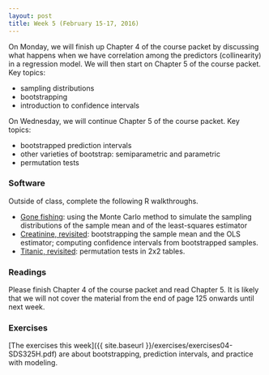 ```yaml
---
layout: post
title: Week 5 (February 15-17, 2016)
---
```


On Monday, we will finish up Chapter 4 of the course packet by discussing what happens when we have correlation among the predictors (collinearity) in a regression model.  We will then start on Chapter 5 of the course packet.  Key topics:   
* sampling distributions   
* bootstrapping   
* introduction to confidence intervals  

On Wednesday, we will continue Chapter 5 of the course packet.  Key topics:   
* bootstrapped prediction intervals  
* other varieties of bootstrap: semiparametric and parametric  
* permutation tests  



### Software

Outside of class, complete the following R walkthroughs.  
* [Gone fishing](http://jgscott.github.io/teaching/r/gonefishing/gonefishing.html): using the Monte Carlo method to simulate the sampling distributions of the sample mean and of the least-squares estimator  
* [Creatinine, revisited](http://jgscott.github.io/teaching/r/creatinine/creatinine_bootstrap.html): bootstrapping the sample mean and the OLS estimator; computing confidence intervals from bootstrapped samples.  
* [Titanic, revisited](http://jgscott.github.io/teaching/r/titanic/titanic_permtest.html): permutation tests in 2x2 tables.  

### Readings

Please finish Chapter 4 of the course packet and read Chapter 5.  It is likely that we will not cover the material from the end of page 125 onwards until next week.


### Exercises  

[The exercises this week]({{ site.baseurl }}/exercises/exercises04-SDS325H.pdf) are about bootstrapping, prediction intervals, and practice with modeling.  



